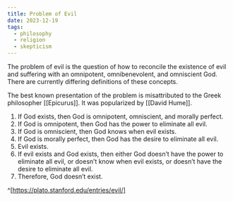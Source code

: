 ```yaml
---
title: Problem of Evil
date: 2023-12-19
tags:
  - philosophy
  - religion
  - skepticism
---
```

The problem of evil is the question of how to reconcile the existence of evil and suffering with an omnipotent, omnibenevolent, and omniscient God. There are currently differing definitions of these concepts. 

The best known presentation of the problem is misattributed to the Greek philosopher [[Epicurus]]. It was popularized by [[David Hume]].

1. If God exists, then God is omnipotent, omniscient, and morally perfect.
2. If God is omnipotent, then God has the power to eliminate all evil.
3. If God is omniscient, then God knows when evil exists.
4. If God is morally perfect, then God has the desire to eliminate all evil.
5. Evil exists.
6. If evil exists and God exists, then either God doesn’t have the power to eliminate all evil, or doesn’t know when evil exists, or doesn’t have the desire to eliminate all evil.
7. Therefore, God doesn’t exist.


^[https://plato.stanford.edu/entries/evil/]

